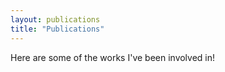 ```yaml
---
layout: publications
title: "Publications"
---
```


Here are some of the works I've been involved in!